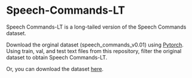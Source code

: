 # Speech-Commands-LT
Speech Commands-LT is a long-tailed version of the Speech Commands dataset.

Download the orginal dataset (speech_commands_v0.01) using <a href="https://pytorch.org/audio/main/generated/torchaudio.datasets.SPEECHCOMMANDS.html">Pytorch</a>. Using train, val, and test text files from this repository, filter the original dataset to obtain Speech Commands-LT.

Or, you can download the dataset <a href="https://drive.google.com/file/d/17N-FvC_btw06-Ag0NrrBHanYnRkAA1CW/view?usp=drive_link">here</a>.
